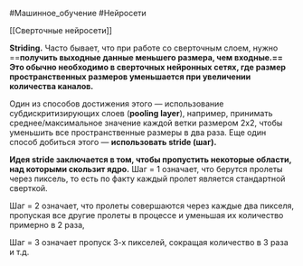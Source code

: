 #Машинное_обучение #Нейросети 

[[Сверточные нейросети]]

**Striding.** Часто бывает, что при работе со сверточным слоем, нужно ==**получить выходные данные меньшего размера, чем входные.== Это обычно необходимо в сверточных нейронных сетях, где размер пространственных размеров уменьшается при увеличении количества каналов.**

Один из способов достижения этого — использование субдискритизирующих слоев (**pooling layer**), например, принимать среднее/максимальное значение каждой ветки размером 2x2, чтобы уменьшить все пространственные размеры в два раза. Еще один способ добиться этого — **использовать stride (шаг).**

**Идея stride заключается в том, чтобы пропустить некоторые области, над которыми скользит ядро.** 
Шаг = 1 означает, что берутся пролеты через пиксель, то есть по факту каждый пролет является стандартной сверткой. 

Шаг = 2 означает, что пролеты совершаются через каждые два пикселя, пропуская все другие пролеты в процессе и уменьшая их количество примерно в 2 раза, 

Шаг = 3 означает пропуск 3-х пикселей, сокращая количество в 3 раза и т.д.